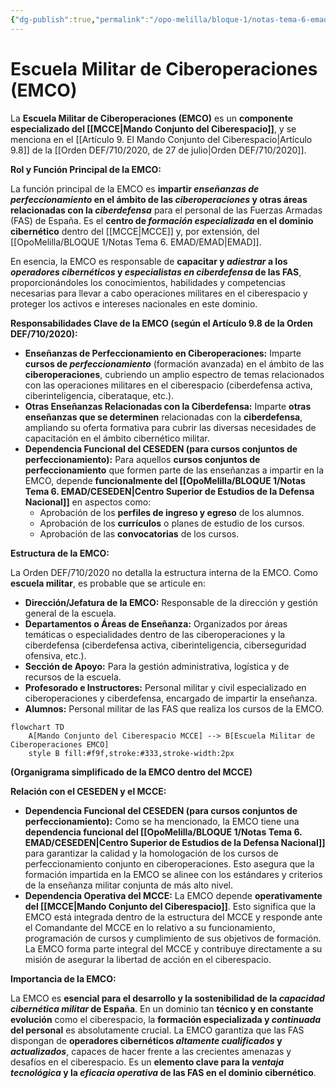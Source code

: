 ```yaml
---
{"dg-publish":true,"permalink":"/opo-melilla/bloque-1/notas-tema-6-emad/emco/"}
---
```


# Escuela Militar de Ciberoperaciones (EMCO)

La **Escuela Militar de Ciberoperaciones (EMCO)** es un **componente especializado del [[MCCE\|Mando Conjunto del Ciberespacio]]**,  y se menciona en el [[Artículo 9. El Mando Conjunto del Ciberespacio\|Artículo 9.8]] de la [[Orden DEF/710/2020, de 27 de julio\|Orden DEF/710/2020]].

**Rol y Función Principal de la EMCO:**

La función principal de la EMCO es **impartir *enseñanzas de perfeccionamiento* en el ámbito de las *ciberoperaciones* y otras áreas relacionadas con la *ciberdefensa*** para el personal de las Fuerzas Armadas (FAS) de España.  Es el **centro de *formación especializada* en el dominio cibernético** dentro del [[MCCE\|MCCE]] y, por extensión, del [[OpoMelilla/BLOQUE 1/Notas Tema 6. EMAD/EMAD\|EMAD]].

En esencia, la EMCO es responsable de **capacitar y *adiestrar* a los *operadores cibernéticos* y *especialistas en ciberdefensa* de las FAS**,  proporcionándoles los conocimientos, habilidades y competencias necesarias para llevar a cabo operaciones militares en el ciberespacio y proteger los activos e intereses nacionales en este dominio.

**Responsabilidades Clave de la EMCO (según el Artículo 9.8 de la Orden DEF/710/2020):**

*   **Enseñanzas de Perfeccionamiento en Ciberoperaciones:**  Imparte **cursos de *perfeccionamiento*** (formación avanzada) en el ámbito de las **ciberoperaciones**,  cubriendo un amplio espectro de temas relacionados con las operaciones militares en el ciberespacio (ciberdefensa activa, ciberinteligencia, ciberataque, etc.).
*   **Otras Enseñanzas Relacionadas con la Ciberdefensa:**  Imparte **otras enseñanzas que se determinen** relacionadas con la **ciberdefensa**,  ampliando su oferta formativa para cubrir las diversas necesidades de capacitación en el ámbito cibernético militar.
*   **Dependencia Funcional del CESEDEN (para cursos conjuntos de perfeccionamiento):**  Para aquellos **cursos conjuntos de perfeccionamiento** que formen parte de las enseñanzas a impartir en la EMCO,  depende **funcionalmente del [[OpoMelilla/BLOQUE 1/Notas Tema 6. EMAD/CESEDEN\|Centro Superior de Estudios de la Defensa Nacional]]** en aspectos como:
    *   Aprobación de los **perfiles de ingreso y egreso** de los alumnos.
    *   Aprobación de los **currículos** o planes de estudio de los cursos.
    *   Aprobación de las **convocatorias** de los cursos.

**Estructura de la EMCO:**

La Orden DEF/710/2020 no detalla la estructura interna de la EMCO.  Como **escuela militar**,  es probable que se articule en:

*   **Dirección/Jefatura de la EMCO:**  Responsable de la dirección y gestión general de la escuela.
*   **Departamentos o Áreas de Enseñanza:**  Organizados por áreas temáticas o especialidades dentro de las ciberoperaciones y la ciberdefensa (ciberdefensa activa, ciberinteligencia, ciberseguridad ofensiva, etc.).
*   **Sección de Apoyo:**  Para la gestión administrativa, logística y de recursos de la escuela.
*   **Profesorado e Instructores:**  Personal militar y civil especializado en ciberoperaciones y ciberdefensa, encargado de impartir la enseñanza.
*   **Alumnos:**  Personal militar de las FAS que realiza los cursos de la EMCO.

```mermaid
flowchart TD
    A[Mando Conjunto del Ciberespacio MCCE] --> B[Escuela Militar de Ciberoperaciones EMCO]
    style B fill:#f9f,stroke:#333,stroke-width:2px
```

**(Organigrama simplificado de la EMCO dentro del MCCE)**

**Relación con el CESEDEN y el MCCE:**

*   **Dependencia Funcional del CESEDEN (para cursos conjuntos de perfeccionamiento):**  Como se ha mencionado, la EMCO tiene una **dependencia funcional del [[OpoMelilla/BLOQUE 1/Notas Tema 6. EMAD/CESEDEN\|Centro Superior de Estudios de la Defensa Nacional]]** para garantizar la calidad y la homologación de los cursos de perfeccionamiento conjunto en ciberoperaciones.  Esto asegura que la formación impartida en la EMCO se alinee con los estándares y criterios de la enseñanza militar conjunta de más alto nivel.
*   **Dependencia Operativa del MCCE:**  La EMCO depende **operativamente del [[MCCE\|Mando Conjunto del Ciberespacio]]**.  Esto significa que la EMCO está integrada dentro de la estructura del MCCE y responde ante el Comandante del MCCE en lo relativo a su funcionamiento, programación de cursos y cumplimiento de sus objetivos de formación.  La EMCO forma parte integral del MCCE y contribuye directamente a su misión de asegurar la libertad de acción en el ciberespacio.

**Importancia de la EMCO:**

La EMCO es **esencial para el desarrollo y la sostenibilidad de la *capacidad cibernética militar* de España**.  En un dominio tan **técnico y en constante evolución** como el ciberespacio,  la **formación especializada y *continuada* del personal** es absolutamente crucial.  La EMCO garantiza que las FAS dispongan de **operadores cibernéticos *altamente cualificados* y *actualizados***,  capaces de hacer frente a las crecientes amenazas y desafíos en el ciberespacio.  Es un **elemento clave para la *ventaja tecnológica* y la *eficacia operativa* de las FAS en el dominio cibernético**.
